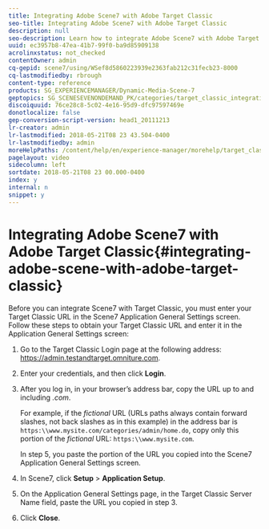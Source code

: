 ```yaml
---
title: Integrating Adobe Scene7 with Adobe Target Classic
seo-title: Integrating Adobe Scene7 with Adobe Target Classic
description: null
seo-description: Learn how to integrate Adobe Scene7 with Adobe Target Classic.
uuid: ec3957b8-47ea-41b7-99f0-ba9d85909138
acrolinxstatus: not_checked
contentOwner: admin
cq-gepid: scene7/using/WSef8d5860223939e2363fab212c31fecb23-8000
cq-lastmodifiedby: rbrough
content-type: reference
products: SG_EXPERIENCEMANAGER/Dynamic-Media-Scene-7
geptopics: SG_SCENESEVENONDEMAND_PK/categories/target_classic_integration
discoiquuid: 76ce28c8-5c02-4e16-95d9-dfc97597469e
donotlocalize: false
gep-conversion-script-version: head1_20111213
lr-creator: admin
lr-lastmodified: 2018-05-21T08 23 43.504-0400
lr-lastmodifiedby: admin
moreHelpPaths: /content/help/en/experience-manager/morehelp/target_classic_integration;/content/help/en/experience-manager/morehelp/target_classic_integration
pagelayout: video
sidecolumn: left
sortdate: 2018-05-21T08 23 00.000-0400
index: y
internal: n
snippet: y
---
```


# Integrating Adobe Scene7 with Adobe Target Classic{#integrating-adobe-scene-with-adobe-target-classic}

Before you can integrate Scene7 with Target Classic, you must enter your Target Classic URL in the Scene7 Application General Settings screen. Follow these steps to obtain your Target Classic URL and enter it in the Application General Settings screen:

1. Go to the Target Classic Login page at the following address: https://admin.testandtarget.omniture.com.
1. Enter your credentials, and then click **Login**.
1. After you log in, in your browser’s address bar, copy the URL up to and including *.com*.

   For example, if the *fictional* URL (URLs paths always contain forward slashes, not back slashes as in this example) in the address bar is `https:\\www.mysite.com/categories/admin/home.do`, copy only this portion of the *fictional* URL: `https:\\www.mysite.com`.

   In step 5, you paste the portion of the URL you copied into the Scene7 Application General Settings screen.

1. In Scene7, click **Setup** &gt; **Application Setup**.
1. On the Application General Settings page, in the Target Classic Server Name field, paste the URL you copied in step 3.
1. Click **Close**.


